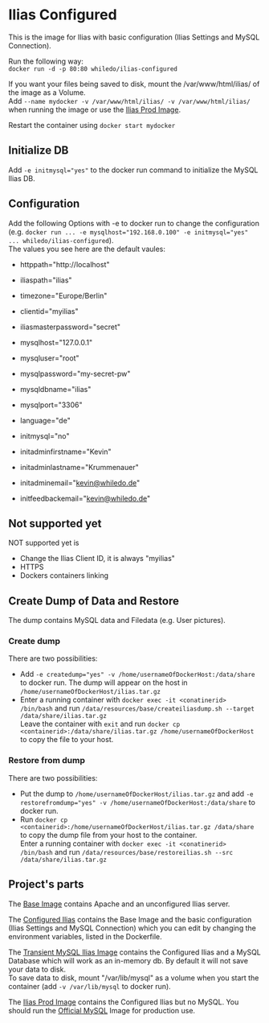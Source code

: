 ﻿# Ilias Configured

This is the image for Ilias with basic configuration (Ilias Settings and MySQL Connection).

Run the following way:  
`docker run -d -p 80:80 whiledo/ilias-configured`  

If you want your files being saved to disk, mount the /var/www/html/ilias/ of the image as a Volume.  
Add `--name mydocker -v /var/www/html/ilias/ -v /var/www/html/ilias/` when running the image or use the [Ilias Prod Image](https://hub.docker.com/r/whiledo/ilias-prod/).

Restart the container using `docker start mydocker`

## Initialize DB

Add `-e initmysql="yes"` to the docker run command to initialize the MySQL Ilias DB.

## Configuration
Add the following Options with -e to docker run to change the configuration (e.g. `docker run ... -e mysqlhost="192.168.0.100" -e initmysql="yes" ... whiledo/ilias-configured`).  
The values you see here are the default vaules:  

+ httppath="http://localhost"  
+ iliaspath="ilias"  
+ timezone="Europe/Berlin"  
+ clientid="myilias"  
+ iliasmasterpassword="secret"  

+ mysqlhost="127.0.0.1"  
+ mysqluser="root"  
+ mysqlpassword="my-secret-pw"  
+ mysqldbname="ilias"  
+ mysqlport="3306"  

+ language="de"  
    
+ initmysql="no"  
+ initadminfirstname="Kevin"  
+ initadminlastname="Krummenauer"  
+ initadminemail="kevin@whiledo.de"  
+ initfeedbackemail="kevin@whiledo.de" 

## Not supported yet  
NOT supported yet is
+ Change the Ilias Client ID, it is always "myilias"
+ HTTPS
+ Dockers containers linking

## Create Dump of Data and Restore
The dump contains MySQL data and Filedata (e.g. User pictures).

### Create dump
There are two possibilities:
+ Add `-e createdump="yes" -v /home/usernameOfDockerHost:/data/share` to docker run. The dump will appear on the host in `/home/usernameOfDockerHost/ilias.tar.gz`
+ Enter a running container with `docker exec -it <conatinerid> /bin/bash` and run `/data/resources/base/createiliasdump.sh --target /data/share/ilias.tar.gz`  
Leave the container with `exit` and run `docker cp <containerid>:/data/share/ilias.tar.gz /home/usernameOfDockerHost` to copy the file to your host.

### Restore from dump
There are two possibilities:
+ Put the dump to `/home/usernameOfDockerHost/ilias.tar.gz` and add `-e restorefromdump="yes" -v /home/usernameOfDockerHost:/data/share` to docker run. 
+ Run `docker cp <containerid>:/home/usernameOfDockerHost/ilias.tar.gz /data/share` to copy the dump file from your host to the container.  
Enter a running container with `docker exec -it <conatinerid> /bin/bash` and run `/data/resources/base/restoreilias.sh --src /data/share/ilias.tar.gz`   

## Project's parts ##
The [Base Image](https://hub.docker.com/r/whiledo/ilias-base/) contains Apache and an unconfigured Ilias server.

The [Configured Ilias](https://hub.docker.com/r/whiledo/ilias-configured) contains the Base Image and
the basic configuration (Ilias Settings and MySQL Connection) which you can edit by changing the environment variables,
listed in the Dockerfile.

The [Transient MySQL Ilias Image](https://hub.docker.com/r/whiledo/ilias-transientmysql/) contains the 
Configured Ilias and a MySQL Database which will work as an in-memory db. By default it will not save your data to disk.  
To save data to disk, mount "/var/lib/mysql" as a volume when you start the container (add `-v /var/lib/mysql` to docker run).

The [Ilias Prod Image](https://hub.docker.com/r/whiledo/ilias-prod/) contains the 
Configured Ilias but no MySQL. You should run the [Official MySQL](https://hub.docker.com/_/mysql/) Image for production use.  


